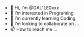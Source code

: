 - 👋 Hi, I’m @GAL1LE0xxx
- 👀 I’m interested in Programing 
- 🌱 I’m currently learning Coding
- 💞️ I’m looking to collaborate on ...
- 📫 How to reach me ...

<!---
GAL1LE0xxx/GAL1LE0xxx is a ✨ special ✨ repository because its `README.md` (this file) appears on your GitHub profile.
You can click the Preview link to take a look at your changes.
--->
